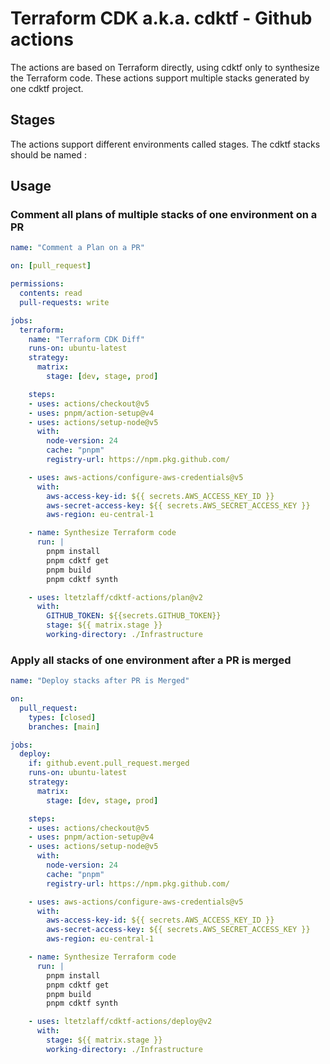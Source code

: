 # Terraform CDK a.k.a. cdktf - Github actions

The actions are based on Terraform directly, using cdktf only to synthesize the Terraform code.
These actions support multiple stacks generated by one cdktf project.

## Stages

The actions support different environments called stages.
The cdktf stacks should be named <stack-name>:<stage-name>

## Usage

### Comment all plans of multiple stacks of one environment on a PR

```yml
name: "Comment a Plan on a PR"

on: [pull_request]

permissions:
  contents: read
  pull-requests: write

jobs:
  terraform:
    name: "Terraform CDK Diff"
    runs-on: ubuntu-latest
    strategy:
      matrix:
        stage: [dev, stage, prod]

    steps:
    - uses: actions/checkout@v5
    - uses: pnpm/action-setup@v4
    - uses: actions/setup-node@v5
      with:
        node-version: 24
        cache: "pnpm"
        registry-url: https://npm.pkg.github.com/

    - uses: aws-actions/configure-aws-credentials@v5
      with:
        aws-access-key-id: ${{ secrets.AWS_ACCESS_KEY_ID }}
        aws-secret-access-key: ${{ secrets.AWS_SECRET_ACCESS_KEY }}
        aws-region: eu-central-1

    - name: Synthesize Terraform code
      run: |
        pnpm install
        pnpm cdktf get
        pnpm build
        pnpm cdktf synth

    - uses: ltetzlaff/cdktf-actions/plan@v2
      with:
        GITHUB_TOKEN: ${{secrets.GITHUB_TOKEN}}
        stage: ${{ matrix.stage }}
        working-directory: ./Infrastructure
```

### Apply all stacks of one environment after a PR is merged

```yml
name: "Deploy stacks after PR is Merged"

on:
  pull_request:
    types: [closed]
    branches: [main]

jobs:
  deploy:
    if: github.event.pull_request.merged
    runs-on: ubuntu-latest
    strategy:
      matrix:
        stage: [dev, stage, prod]

    steps:
    - uses: actions/checkout@v5
    - uses: pnpm/action-setup@v4
    - uses: actions/setup-node@v5
      with:
        node-version: 24
        cache: "pnpm"
        registry-url: https://npm.pkg.github.com/

    - uses: aws-actions/configure-aws-credentials@v5
      with:
        aws-access-key-id: ${{ secrets.AWS_ACCESS_KEY_ID }}
        aws-secret-access-key: ${{ secrets.AWS_SECRET_ACCESS_KEY }}
        aws-region: eu-central-1

    - name: Synthesize Terraform code
      run: |
        pnpm install
        pnpm cdktf get
        pnpm build
        pnpm cdktf synth

    - uses: ltetzlaff/cdktf-actions/deploy@v2
      with:
        stage: ${{ matrix.stage }}
        working-directory: ./Infrastructure
```
